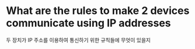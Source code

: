 # What are the rules to make 2 devices communicate using IP addresses
두 장치가 IP 주소를 이용하여 통신하기 위한 규칙들에 무엇이 있을지
